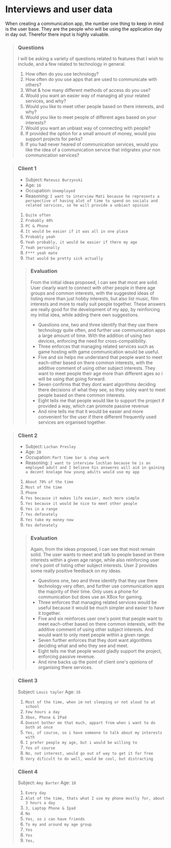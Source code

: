 ﻿# Interviews and user data
 When creating a communication app, the number one thing to keep in mind is the user base. They are the people who will be using the application day in day out.
 Therefor there input is highly valuable.
> ### Questions 
>
> I will be asking a variety of questions related to features that I wish to include, and a few related to technology in general.
> 
> 1. How often do you use technology?
> 2. How often do you use apps that are used to communicate with others?
> 3. What & how many different methods of access do you use?
> 4. Would you want an easier way of managing all your related services, and why?
> 5. Would you like to meet other people based on there interests, and why?
> 6. Would you like to meet people of different ages based on your interests?
> 7. Would you want an unbiast way of connecting with people?
> 8. If provided the option for a small amount of money, would you support projects for perks?
> 9. If you had never heared of communication services, would you like the idea of a communication service that intigrates your non communication services?

> ### Client 1
> 
> - Subject: `Mateusz Burzynski`
> - Age: `16`
> - Occupation: `Unemployed`
> - Reasoning: `I want to interview Mati because he represents a perspective of having alot of time to spend on socials and related services, so he will provide a unbiast opinion`
> 1. `Quite often`
> 2. `Probably 40%`
> 3. `PC & Phone`
> 4. `It would be easier if it was all in one place`
> 5. `Probably yeah`
> 6. `Yeah probably, it would be easier if there my age`
> 7. `Yeah personally`
> 8. `F*** yeah mate`
> 9. `That would be pretty sick actually`
>
> > ### Evaluation
> >
> > From the initial ideas proposed, I can see that most are solid.
> > User clearly want to connect with other people in there age groups and common interests, with the suggested ideas of listing more than just hobby interests, but also list music, film interests and more to really suit people together.
> > These answers are really good for the development of my app, by reinforcing my initial idea, while adding there own suggestions.
> >
> > - Questions one, two and three identify that they use there technology quite often, and further use communication apps a large amount of time. With the addition of using two devices, enforcing the need for cross-compatibility.
> > - Three enforces that managing related services such as game hosting with game communication would be useful.
> > - Five and six helps me understand that people want to meet each-other based on there common interests, with the additive comment of using other subject interests. They want to meet people their age more than different ages so i will be using that going forward.
> > - Seven confirms that they dont want algorithms deciding there decisions of what they see, so they soley want to meet people based on there common interests.
> > - Eight tells me that people would like to support the project if provided a way, which can promote passive revenue
> > - And nine tells me that it would be easier and more convenient for the user if there different frequently used services are organised together.

> ### Client 2
> 
> - Subject: `Lochan Presley`
> - Age: `20`
> - Occupation: `Part time bar & shop work`
> - Reasoning: `I want to interview lochlan because he is an employed adult and I believe his answeres will aid in gaining a decent knolage how young adults would use my app`
> 
> 1. `About 70% of the time`
> 2. `Most of the time`
> 3. `Phone`
> 4. `Yes because it makes life easier, much more simple`
> 5. `Yes because it would be nice to meet other people`
> 6. `Yes in a range`
> 7. `Yes defonately`
> 8. `Yes take my money now`
> 9. `Yes defonately`
>
> > ### Evaluation
> >
> > Again, from the ideas proposed, I can see that most remain solid.
> > The user wants to meet and talk to people based on there interests within a given age range, while also reinforcing user one's point of listing other subject interests.
> > User 2 provides some really positive feedback on my ideas.
> >
> > - Questions one, two and three identify that they use there technology very often, and further use communication apps the majority of their time. Only uses a phone for communication but does use an XBox for gaming.
> > - Three enforces that managing related services would be useful because it would be much simpler and easier to have it together.
> > - Five and six reinforces user one's point that people want to meet each-other based on there common interests, with the additive comment of using other subject interests. And would want to only meet people within a given range.
> > - Seven further enforces that they dont want algorithms deciding what and who they see and meet.
> > - Eight tells me that people would gladly support the project, enforcing passive revenue.
> > - And nine backs up the point of client one's opinions of organising there services.


> ### Client 3
> 
> Subject: `Louis tayler`
> Age: `16` 
> 
> 1. `Most of the time, when im not sleeping or not aloud to at school`
> 2. `Few hours a day`
> 3. `Xbox, Phone & IPad`
> 4. `Doesnt bother me that much, appart from when i want to do both at once`
> 5. `Yes, of course, so i have someone to talk about my interests with`
> 6. `I prefer people my age, but i would be willing to`
> 7. `Yes of course`
> 8. `No, not interest, would go out of way to get it for free`
> 9. `Very dificult to do well, would be cool, but distracting`

> ### Client 4
> 
> Subject: `Amy Barter`
> Age: `18`
> 
> 1. `Every day`
> 2. `Alot of the time, thats what I use my phone mostly for, about 3 hours a day`
> 3. `3, Laptop Phone & Ipad`
> 4. `No`
> 5. `Yes, so i can have friends`
> 6. `To my and around my age group`
> 7. `Yes`
> 8. `Yes`
> 9. `Yes, `